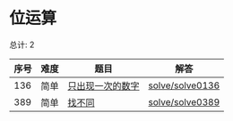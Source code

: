 # 位运算

<!--- table -->

总计: 2

| 序号 | 难度 | 题目                                                                | 解答                                  |
| ---- | ---- | ------------------------------------------------------------------- | ------------------------------------- |
| 136  | 简单 | [只出现一次的数字](https://leetcode-cn.com/problems/single-number/) | [solve/solve0136](../solve/solve0136) |
| 389  | 简单 | [找不同](https://leetcode-cn.com/problems/find-the-difference/)     | [solve/solve0389](../solve/solve0389) |
